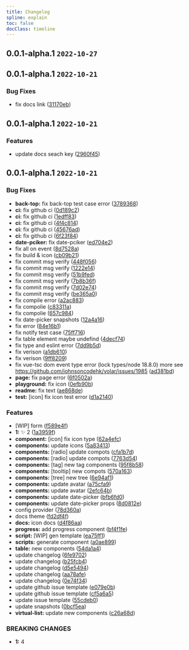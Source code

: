 ```yaml
---
title: Changelog
spline: explain
toc: false
docClass: timeline
---
```


## 0.0.1-alpha.1 `2022-10-27`




## 0.0.1-alpha.1 `2022-10-21`


### Bug Fixes

* fix docs link ([31170eb](https://github.com/jiangxd2016/eurus-ui/commit/31170eb8e207cc0c7d510bf847ed182bedf2ce6f))




## 0.0.1-alpha.1 `2022-10-21`


### Features

* update docs seach key ([2960f45](https://github.com/jiangxd2016/eurus-ui/commit/2960f4502e3de405ca900557016c3c248ff65fba))




## 0.0.1-alpha.1 `2022-10-21`


### Bug Fixes

* **back-top:** fix back-top test case error ([3789368](https://github.com/jiangxd2016/eurus-ui/commit/37893682e074a9e01bb2a86cf3d83c6a0a38b058))
* **ci:** fix github ci ([0d189c2](https://github.com/jiangxd2016/eurus-ui/commit/0d189c2b0a26e5de269fe35b36297e17bdfeafd2))
* **ci:** fix github ci ([1edff83](https://github.com/jiangxd2016/eurus-ui/commit/1edff832760a4b59bc01f6fc0ff7eedb5c316c6d))
* **ci:** fix github ci ([4f4c814](https://github.com/jiangxd2016/eurus-ui/commit/4f4c814b17aa009bb862a3e63c73de9d4c357245))
* **ci:** fix github ci ([45676ad](https://github.com/jiangxd2016/eurus-ui/commit/45676ad5499f1b1a7e2a63b57f83a0b40d39241f))
* **ci:** fix github ci ([6f23f84](https://github.com/jiangxd2016/eurus-ui/commit/6f23f84c9dc3b3e013034099ba33f75a4634f742))
* **date-pciker:** fix date-pciker ([ed704e2](https://github.com/jiangxd2016/eurus-ui/commit/ed704e2efd8c5d67290cb0d698f00e73b1106895))
* fix all on event ([8d7528a](https://github.com/jiangxd2016/eurus-ui/commit/8d7528a422b3f7018ecc4b03088b7b8f56528b9e))
* fix build & icon ([cb09b21](https://github.com/jiangxd2016/eurus-ui/commit/cb09b21a4ef76433f993037cd0eb120f2f0dfeba))
* fix commit msg verify ([448f056](https://github.com/jiangxd2016/eurus-ui/commit/448f05644af3be841fd61f649545e3985768ecc6))
* fix commit msg verify ([1222e14](https://github.com/jiangxd2016/eurus-ui/commit/1222e14db97b22f2ecec6fc8e6110cc2cea691f4))
* fix commit msg verify ([51b9fed](https://github.com/jiangxd2016/eurus-ui/commit/51b9fedc0fd855275a45c4283bf34d198d015428))
* fix commit msg verify ([7b8b36f](https://github.com/jiangxd2016/eurus-ui/commit/7b8b36f3a878060466defb865d0d4752a45e6dd4))
* fix commit msg verify ([7d02e74](https://github.com/jiangxd2016/eurus-ui/commit/7d02e74aa0ebf9a1030cc5c871e9bd678732746f))
* fix commit msg verify ([be365a0](https://github.com/jiangxd2016/eurus-ui/commit/be365a0b95723314457dab46cba1771867d57170))
* fix compile error ([a2ac883](https://github.com/jiangxd2016/eurus-ui/commit/a2ac8839f817645da2b7cbfb729e79be4b2cf406))
* fix compolie ([c83311a](https://github.com/jiangxd2016/eurus-ui/commit/c83311a59d7e407d8c754de96b6732570c04047c))
* fix compolie ([657c984](https://github.com/jiangxd2016/eurus-ui/commit/657c984fb06616a6df376cfc23a5562b61f72b6a))
* fix date-picker snapshots ([12a4a16](https://github.com/jiangxd2016/eurus-ui/commit/12a4a16f5d7146d7c93a97a71cbc615efbd963a6))
* fix error ([84e16b1](https://github.com/jiangxd2016/eurus-ui/commit/84e16b1c381a0c850b49be3320ecfc865b2e7831))
* fix notify test case ([75ff716](https://github.com/jiangxd2016/eurus-ui/commit/75ff716b8c94f35fae43182edf0e49b53ca0ae5a))
* fix table element maybe undefind ([4decf74](https://github.com/jiangxd2016/eurus-ui/commit/4decf746db8cb6bd579b96ca2fe59c5934404887))
* fix type and eslint error ([7dd9b5d](https://github.com/jiangxd2016/eurus-ui/commit/7dd9b5d381bcb5876eea9a262248efcd94076514))
* fix verison ([a1db610](https://github.com/jiangxd2016/eurus-ui/commit/a1db6105931c4b691648d141fb65c5c3f2174d69))
* fix verison ([9ff8209](https://github.com/jiangxd2016/eurus-ui/commit/9ff8209d05fd3b37d56ee368ed37cdd9191a0820))
* fix vue-tsc dom event type error (lock types/node 18.8.0) more see https://github.com/johnsoncodehk/volar/issues/1985 ([ad381bd](https://github.com/jiangxd2016/eurus-ui/commit/ad381bdc3db3720f1bbbbf44bfb25e1b15d16aad))
* **page:** fix page error ([6f0502a](https://github.com/jiangxd2016/eurus-ui/commit/6f0502a2e1b52b32b2af9ced102293c4f7958423))
* **playground:** fix icon ([0efb90b](https://github.com/jiangxd2016/eurus-ui/commit/0efb90b5e349693e8cb983de8f98f7ec8f2df8b7))
* **readme:** fix text ([ae868de](https://github.com/jiangxd2016/eurus-ui/commit/ae868de092871620adf57cdcdcdfdb8bfb4b5d36))
* **test:** [icon] fix icon test error ([d1a2140](https://github.com/jiangxd2016/eurus-ui/commit/d1a2140fbb2e07858c549583c2b8087402a9d469))


### Features

* [WIP] form ([f589e4f](https://github.com/jiangxd2016/eurus-ui/commit/f589e4f5801b136407bcd7a768d6d30bdc259cba))
* **1:** :sparkles: 2 ([1a3959f](https://github.com/jiangxd2016/eurus-ui/commit/1a3959f22417636dde8cf1723440d8d938eb91fd))
* **component:** [icon] fix icon type ([62a4efc](https://github.com/jiangxd2016/eurus-ui/commit/62a4efc1ac2213253ef34f3aa1cbbbf5bd0f98d2))
* **components:**  update icons ([5a83413](https://github.com/jiangxd2016/eurus-ui/commit/5a834130641c6dfb1a6d080e7985ac306e76e0c5))
* **components:** [radio] update compots ([cfa1b7d](https://github.com/jiangxd2016/eurus-ui/commit/cfa1b7d3a258f9931d3824a00e13667481c355a8))
* **components:** [radio] update compots ([7763d54](https://github.com/jiangxd2016/eurus-ui/commit/7763d54825faa59535226f2ffacee2741c20683a))
* **components:** [tag] new tag components ([95f8b58](https://github.com/jiangxd2016/eurus-ui/commit/95f8b58f2ac4c16c4459e562a52ea05d5bafc0ab))
* **components:** [tooltip] new compots ([570a163](https://github.com/jiangxd2016/eurus-ui/commit/570a1631d56df6811034fc39221be75f2db50f00))
* **components:** [tree] new tree ([6e94af1](https://github.com/jiangxd2016/eurus-ui/commit/6e94af1d45181ffe470a41843427032e18e50e70))
* **components:** update avatar ([a75cfa9](https://github.com/jiangxd2016/eurus-ui/commit/a75cfa9d3f9d18f5233056d2163f75921ea012f0))
* **components:** update avatar ([2efc64b](https://github.com/jiangxd2016/eurus-ui/commit/2efc64b251c616e8932d1315d97c0ee30bb6fd87))
* **components:** update date-picker ([bfb6fd0](https://github.com/jiangxd2016/eurus-ui/commit/bfb6fd094d4f31bd1680bb5fcd195dafb86c475a))
* **components:** update date-picker props ([8d0812e](https://github.com/jiangxd2016/eurus-ui/commit/8d0812ebbf126198e1ae3afce81adeda43f6b08c))
* config provider ([78d360a](https://github.com/jiangxd2016/eurus-ui/commit/78d360af8bd214cf03587032a05cadcb101b40f2))
* docs theme ([fd2df4f](https://github.com/jiangxd2016/eurus-ui/commit/fd2df4ffe16b325d49f13f0fc653e8c74a55816e))
* **docs:** icon docs ([d4f86aa](https://github.com/jiangxd2016/eurus-ui/commit/d4f86aa7965e947890d00e6c793ab00cdc10fbc6))
* **progress:** add progress component ([bf4f1fe](https://github.com/jiangxd2016/eurus-ui/commit/bf4f1fe4a6a4e5507d1c7e68e1a39417b8d4d681))
* **script:** [WIP] gen template ([ea75ff1](https://github.com/jiangxd2016/eurus-ui/commit/ea75ff16e3a0e93303133de4a6bb638b30c2042d))
* **scripts:** generate component ([a0ae899](https://github.com/jiangxd2016/eurus-ui/commit/a0ae8997ba51f017f4a95df8947235c80a7b8abe))
* **table:** new components ([54da1a4](https://github.com/jiangxd2016/eurus-ui/commit/54da1a4f75490f1b71bf51cb3e35d7f43aedb1d3))
* update changelog ([6fe9702](https://github.com/jiangxd2016/eurus-ui/commit/6fe970243beb60203c0b3cc303c5136253340df8))
* update changelog ([b25fcb4](https://github.com/jiangxd2016/eurus-ui/commit/b25fcb4f908e48c88227c77a8231f88e305f6457))
* update changelog ([d5e5494](https://github.com/jiangxd2016/eurus-ui/commit/d5e5494ff1fc9073a73b2c8d653ef896b6f81066))
* update changelog ([aa78afe](https://github.com/jiangxd2016/eurus-ui/commit/aa78afe86b2f3bc7f5f18831dd3a4c68b7e7e37f))
* update changelog ([0e74f34](https://github.com/jiangxd2016/eurus-ui/commit/0e74f345101b4579f34c7baafea5d610c2a07ce7))
* update github issue template ([e079e0b](https://github.com/jiangxd2016/eurus-ui/commit/e079e0b03fa9ec8ca2540f431aeae65885656cfc))
* update github issue template ([cf5a6a5](https://github.com/jiangxd2016/eurus-ui/commit/cf5a6a578f43da14db8fb52e01cc183811ecde7b))
* update issue template ([55cdeb0](https://github.com/jiangxd2016/eurus-ui/commit/55cdeb02191dc5da3e8d413637d6c81768f1a0b1))
* update snapshots ([0bcf5ea](https://github.com/jiangxd2016/eurus-ui/commit/0bcf5eabfd1df265e324fbd34d563b6dd3b2043f))
* **virtual-list:** update new components ([c26a68d](https://github.com/jiangxd2016/eurus-ui/commit/c26a68dc8f40c37703aefdfe81bf8cc6dd2e72df))


### BREAKING CHANGES

* **1:** 4



